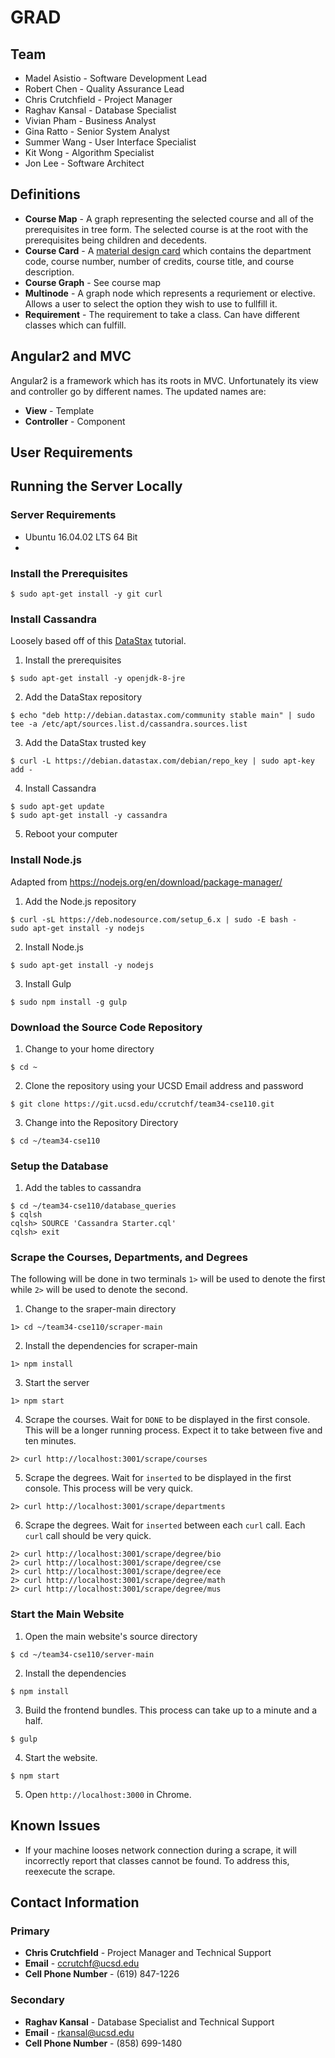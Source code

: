 # GRAD

## Team
* Madel Asistio - Software Development Lead
* Robert Chen - Quality Assurance Lead
* Chris Crutchfield - Project Manager
* Raghav Kansal - Database Specialist
* Vivian Pham - Business Analyst
* Gina Ratto - Senior System Analyst
* Summer Wang - User Interface Specialist
* Kit Wong - Algorithm Specialist
* Jon Lee - Software Architect

## Definitions
* **Course Map** - A graph representing the selected course and all of the prerequisites in tree form.  The selected course is at the root with the prerequisites being children and decedents.
* **Course Card** - A [material design card](https://material.io/guidelines/components/cards.html "material design card") which contains the department code, course number, number of credits, course title, and course description.
* **Course Graph** - See course map
* **Multinode** - A graph node which represents a requriement or elective.  Allows a user to select the option they wish to use to fullfill it.
* **Requirement** - The requirement to take a class.  Can have different classes which can fulfill.

## Angular2 and MVC
Angular2 is a framework which has its roots in MVC.  Unfortunately its view and controller go by different names.  The updated names are:
* **View** - Template
* **Controller** - Component

## User Requirements

## Running the Server Locally

### Server Requirements
* Ubuntu 16.04.02 LTS 64 Bit
* 
### Install the Prerequisites
~~~~
$ sudo apt-get install -y git curl
~~~~

### Install Cassandra
Loosely based off of this [DataStax]( http://docs.datastax.com/en/cassandra/3.0/cassandra/install/installDeb.html
 "DataStax") tutorial.
1. Install the prerequisites
~~~~
$ sudo apt-get install -y openjdk-8-jre
~~~~
2. Add the DataStax repository
~~~~
$ echo "deb http://debian.datastax.com/community stable main" | sudo tee -a /etc/apt/sources.list.d/cassandra.sources.list
~~~~
3. Add the DataStax trusted key
~~~~
$ curl -L https://debian.datastax.com/debian/repo_key | sudo apt-key add -
~~~~
4. Install Cassandra
~~~~
$ sudo apt-get update
$ sudo apt-get install -y cassandra
~~~~
5. Reboot your computer

### Install Node.js
Adapted from https://nodejs.org/en/download/package-manager/
1. Add the Node.js repository
~~~~
$ curl -sL https://deb.nodesource.com/setup_6.x | sudo -E bash -
sudo apt-get install -y nodejs
~~~~
2. Install Node.js
~~~~
$ sudo apt-get install -y nodejs
~~~~
3. Install Gulp
~~~~
$ sudo npm install -g gulp
~~~~

### Download the Source Code Repository
1. Change to your home directory
~~~~
$ cd ~
~~~~
2. Clone the repository using your UCSD Email address and password
~~~~
$ git clone https://git.ucsd.edu/ccrutchf/team34-cse110.git
~~~~
3. Change into the Repository Directory
~~~~
$ cd ~/team34-cse110
~~~~

### Setup the Database
1. Add the tables to cassandra
~~~
$ cd ~/team34-cse110/database_queries
$ cqlsh
cqlsh> SOURCE 'Cassandra Starter.cql'
cqlsh> exit
~~~

### Scrape the Courses, Departments, and Degrees
The following will be done in two terminals `1>` will be used to denote the first while `2>` will be used to denote the second.
1. Change to the sraper-main directory
~~~~
1> cd ~/team34-cse110/scraper-main
~~~~
2. Install the dependencies for scraper-main
~~~~
1> npm install
~~~~
3. Start the server
~~~~
1> npm start
~~~~

4. Scrape the courses.  Wait for `DONE` to be displayed in the first console.  This will be a longer running process.  Expect it to take between five and ten minutes.
~~~~
2> curl http://localhost:3001/scrape/courses
~~~~
5. Scrape the degrees.  Wait for `inserted` to be displayed in the first console.  This process will be very quick.
~~~~
2> curl http://localhost:3001/scrape/departments
~~~~
6. Scrape the degrees.  Wait for `inserted` between each `curl` call.  Each `curl` call should be very quick.
~~~~
2> curl http://localhost:3001/scrape/degree/bio
2> curl http://localhost:3001/scrape/degree/cse
2> curl http://localhost:3001/scrape/degree/ece
2> curl http://localhost:3001/scrape/degree/math
2> curl http://localhost:3001/scrape/degree/mus
~~~~

### Start the Main Website
1. Open the main website's source directory
~~~~
$ cd ~/team34-cse110/server-main
~~~~
2. Install the dependencies
~~~~
$ npm install
~~~~
3. Build the frontend bundles.  This process can take up to a minute and a half.
~~~~
$ gulp
~~~~
4. Start the website.
~~~~
$ npm start
~~~~
5. Open `http://localhost:3000` in Chrome.

## Known Issues
* If your machine looses network connection during a scrape, it will incorrectly report that classes cannot be found.  To address this, reexecute the scrape.

## Contact Information

### Primary
* **Chris Crutchfield** - Project Manager and Technical Support
* **Email** - ccrutchf@ucsd.edu
* **Cell Phone Number** - (619) 847-1226
### Secondary
* **Raghav Kansal** - Database Specialist and Technical Support
* **Email** - rkansal@ucsd.edu
* **Cell Phone Number** - (858) 699-1480
